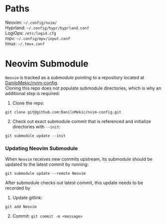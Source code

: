 # Paths
Neovim: `~/.config/nvim/`  
Hyprland: `~/.config/hypr/hyprland.conf`  
LogiOps: `/etc/logid.cfg`  
mpv: `~/.config/mpv/input.conf`  
tmux: `~/.tmux.conf`  

# Neovim Submodule
`Neovim` is tracked as a *submodule* pointing to a repository located at [DaniloMekic/nvim-config](https://github.com/DaniloMekic/nvim-config).  
Cloning this repo does not populate submodule directories, which is why an additional step is required:
1. Clone the repo:
```
git clone git@github.com:DaniloMekic/nvim-config.git
```
2. Check out exact submodule commit that is referenced and initialize directories with `--init`:
```
git submodule update --init
```

### Updating Neovim Submodule
When `Neovim` receives new commits upstream, its submodule should be updated to the latest commit by running:
```
git submodule update --remote Neovim
```  
After submodule checks out latest commit, this update needs to be recorded by
1. Update gitlink: 
```
git add Neovim
``` 
2. Commit: 
```git commit -m <message>```  
